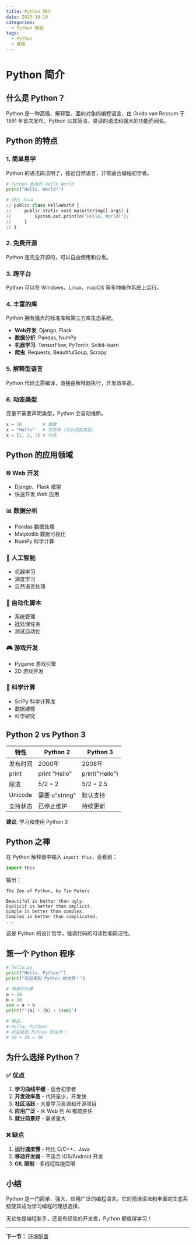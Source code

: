 ```yaml
---
title: Python 简介
date: 2025-10-16
categories:
  - Python 教程
tags:
  - Python
  - 基础
---
```


# Python 简介

## 什么是 Python？

Python 是一种高级、解释型、面向对象的编程语言，由 Guido van Rossum 于 1991 年首次发布。Python 以其简洁、易读的语法和强大的功能而闻名。

## Python 的特点

### 1. 简单易学

Python 的语法简洁明了，接近自然语言，非常适合编程初学者。

```python
# Python 版本的 Hello World
print("Hello, World!")

# 对比 Java
// public class HelloWorld {
//     public static void main(String[] args) {
//         System.out.println("Hello, World!");
//     }
// }
```

### 2. 免费开源

Python 是完全开源的，可以自由使用和分发。

### 3. 跨平台

Python 可以在 Windows、Linux、macOS 等多种操作系统上运行。

### 4. 丰富的库

Python 拥有强大的标准库和第三方库生态系统。

- **Web开发**: Django, Flask
- **数据分析**: Pandas, NumPy
- **机器学习**: TensorFlow, PyTorch, Scikit-learn
- **爬虫**: Requests, BeautifulSoup, Scrapy

### 5. 解释型语言

Python 代码无需编译，直接由解释器执行，开发效率高。

### 6. 动态类型

变量不需要声明类型，Python 会自动推断。

```python
x = 10        # 整数
x = "Hello"   # 字符串（可以改变类型）
x = [1, 2, 3] # 列表
```

## Python 的应用领域

### 🌐 Web 开发
- Django、Flask 框架
- 快速开发 Web 应用

### 📊 数据分析
- Pandas 数据处理
- Matplotlib 数据可视化
- NumPy 科学计算

### 🤖 人工智能
- 机器学习
- 深度学习
- 自然语言处理

### 🔧 自动化脚本
- 系统管理
- 批处理任务
- 测试自动化

### 🎮 游戏开发
- Pygame 游戏引擎
- 2D 游戏开发

### 🔬 科学计算
- SciPy 科学计算库
- 数据建模
- 科学研究

## Python 2 vs Python 3

| 特性 | Python 2 | Python 3 |
|------|----------|----------|
| 发布时间 | 2000年 | 2008年 |
| print | print "Hello" | print("Hello") |
| 除法 | 5/2 = 2 | 5/2 = 2.5 |
| Unicode | 需要 u"string" | 默认支持 |
| 支持状态 | 已停止维护 | 持续更新 |

**建议**: 学习和使用 Python 3

## Python 之禅

在 Python 解释器中输入 `import this`，会看到：

```python
import this
```

输出：
```
The Zen of Python, by Tim Peters

Beautiful is better than ugly.
Explicit is better than implicit.
Simple is better than complex.
Complex is better than complicated.
...
```

这是 Python 的设计哲学，强调代码的可读性和简洁性。

## 第一个 Python 程序

```python
# hello.py
print("Hello, Python!")
print("欢迎来到 Python 的世界！")

# 简单的计算
a = 10
b = 20
sum = a + b
print(f"{a} + {b} = {sum}")

# 输出：
# Hello, Python!
# 欢迎来到 Python 的世界！
# 10 + 20 = 30
```

## 为什么选择 Python？

### ✅ 优点

1. **学习曲线平缓** - 适合初学者
2. **开发效率高** - 代码量少，开发快
3. **社区活跃** - 大量学习资源和开源项目
4. **应用广泛** - 从 Web 到 AI 都能胜任
5. **就业前景好** - 需求量大

### ❌ 缺点

1. **运行速度慢** - 相比 C/C++、Java
2. **移动开发弱** - 不适合 iOS/Android 开发
3. **GIL 限制** - 多线程性能受限

## 小结

Python 是一门简单、强大、应用广泛的编程语言。它的简洁语法和丰富的生态系统使其成为学习编程的理想选择。

无论你是编程新手，还是有经验的开发者，Python 都值得学习！

---

**下一节：** [环境配置](./install.md)


